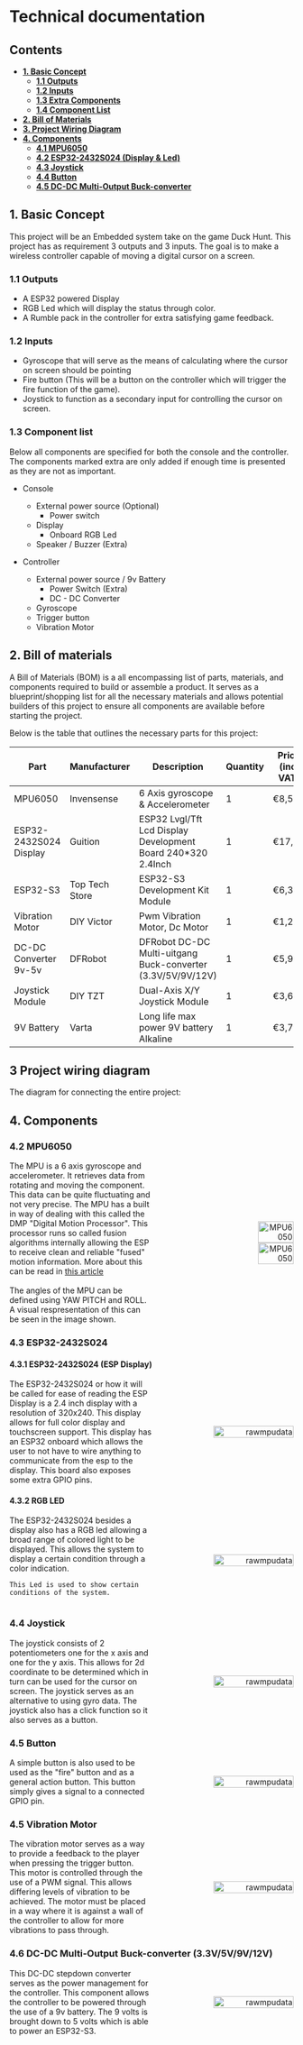 # Technical documentation

## Contents
- **[1. Basic Concept](#1-basic-concept)**
    - **[1.1 Outputs](#11-outputs)**
    - **[1.2 Inputs](#12-inputs)**
    - **[1.3 Extra Components](#13-extra-components)**
    - **[1.4 Component List](#14-component-list)**
- **[2. Bill of Materials](#2-bill-of-materials)**
- **[3. Project Wiring Diagram](#3-project-wiring-diagram)**
- **[4. Components](#4-components)**
    - **[4.1 MPU6050](#41-mpu6050)**
    - **[4.2 ESP32-2432S024 (Display & Led)](#42-esp32-2432s024)**
    - **[4.3 Joystick](#43-joystick)**
    - **[4.4 Button](#44-button)**
    - **[4.5 DC-DC Multi-Output Buck-converter](#45-dc-dc-multi-output-buck-converter-33v5v9v12v)**



## 1. Basic Concept
This project will be an Embedded system take on the game Duck Hunt. This project has as requirement 3 outputs and 3 inputs. The goal is to make a wireless controller capable of moving a digital cursor on a screen.

### 1.1 Outputs
- A ESP32 powered Display
- RGB Led which will display the status through color.
- A Rumble pack in the controller for extra satisfying game feedback.

### 1.2 Inputs
- Gyroscope that will serve as the means of calculating where the cursor on screen should be pointing
- Fire button (This will be a button on the controller which will trigger the fire function of the game).
- Joystick to function as a secondary input for controlling the cursor on screen.

### 1.3 Component list
Below all components are specified for both the console and the controller. The components marked extra are only added if enough time is presented as they are not as important.

- Console
    - External power source (Optional)
        - Power switch
    - Display
        - Onboard RGB Led
    - Speaker / Buzzer (Extra)

- Controller
    - External power source / 9v Battery
        - Power Switch (Extra)
        - DC - DC Converter
    - Gyroscope
    - Trigger button
    - Vibration Motor

## 2. Bill of materials

A Bill of Materials (BOM) is a all encompassing list of parts, materials, and components required to build or assemble a product. It serves as a blueprint/shopping list for all the necessary materials and allows potential builders of this project to ensure all components are available before starting the project.

Below is the table that outlines the necessary parts for this project:

|**Part**|**Manufacturer**|**Description**|**Quantity**|**Price (incl VAT)**|**Subtotal (incl VAT)**|**URL**|
|-|-|-|-|-|-|-|
|MPU6050|Invensense|6 Axis gyroscope & Accelerometer|1|€8,50|€8,50| [Tinytronics](https://www.tinytronics.nl/nl/sensoren/acceleratie-rotatie/mpu-6050-accelerometer-en-gyroscope-3-axis-module-3.3v-5v)|
|ESP32-2432S024 Display |Guition |ESP32 Lvgl/Tft Lcd Display Development Board 240*320 2.4Inch|1|€17,99|€17,99| [Aliexpress](https://nl.aliexpress.com/item/1005005865107357.html?spm=a2g0o.order_list.order_list_main.60.7df579d2ajZa7L&gatewayAdapt=glo2nld)|
|ESP32-S3|Top Tech Store|ESP32-S3 Development Kit Module|1|€6,39|€6,39| [Aliexpress](https://nl.aliexpress.com/item/1005007310769585.html?src=google&pdp_npi=4%40dis%21EUR%217.22%212.32%21%21%21%21%210.9282%40%2112000040197381496%21ppc%21%21%21&src=google&albch=shopping&acnt=708-803-3821&isdl=y&slnk=&plac=&mtctp=&albbt=Google_7_shopping&aff_platform=google&aff_short_key=UneMJZVf&gclsrc=aw.ds&&albagn=888888&&ds_e_adid=&ds_e_matchtype=&ds_e_device=c&ds_e_network=x&ds_e_product_group_id=&ds_e_product_id=nl1005007310769585&ds_e_product_merchant_id=5321504273&ds_e_product_country=NL&ds_e_product_language=nl&ds_e_product_channel=online&ds_e_product_store_id=&ds_url_v=2&albcp=19207327905&albag=&isSmbAutoCall=false&needSmbHouyi=false&gad_source=1&gclid=Cj0KCQjwpP63BhDYARIsAOQkATbpjDElRXK1qK98sC1XfxLuWsL4ofrS9Beu_nlAQvX9LkUJKmlZxioaAhaxEALw_wcB#nav-specification)|
|Vibration Motor|DIY Victor|Pwm Vibration Motor, Dc Motor|1|€1,28|€1,28|[Aliexpress](https://nl.aliexpress.com/item/1005006296840332.html?spm=a2g0o.order_list.order_list_main.41.ad5779d2DKfbb1&gatewayAdapt=glo2nld#nav-store)|
|DC-DC Converter 9v-5v |DFRobot|DFRobot DC-DC Multi-uitgang Buck-converter (3.3V/5V/9V/12V)|1|€5,99|€5,99|[Robotshop](https://eu.robotshop.com/nl/products/dfrobot-dc-dc-multi-uitgang-buck-converter-33v-5v-9v-12v)|
|Joystick Module|DIY TZT|Dual-Axis X/Y Joystick Module|1|€3,65|€3,65|[Aliexpress](https://nl.aliexpress.com/item/1005005985509291.html?spm=a2g0o.order_list.order_list_main.65.7df579d2X1lPCn&gatewayAdapt=glo2nld)|
|9V Battery|Varta|Long life max power 9V battery Alkaline|1|€3,79|€3,79|[Amazon](https://www.amazon.nl/Varta-4722-Batterijenideaal-brandmelder-stemapparaat/dp/B004WYN62O/ref=sr_1_7?__mk_nl_NL=%C3%85M%C3%85%C5%BD%C3%95%C3%91&crid=1NYFQ5IK92CUI&dib=eyJ2IjoiMSJ9.s1hD60Ugo8pFFMPi4fvoNZ59OwH-o_S1I4o9JsPUSHyDJ4NbpOYfVZnNHxP1QVZqb02I-TrhUwM3D6Y7oElVe95_1rdtP96RLEHU7P_MPrtS64pPSoUp1ggzHNXBL_nAN95F4rNVTyWkDFQUmAKZUOXgrZo8OsK0837OatbVtaMupwxCpH2rJNnSAo1bOxpgtx3GtcPe0Fmf4thD5WZfPcVRbbDy0F_2p2I9TO9kPbDHQAnhaOe5zitPXqGgBbqFZmmwTYJCuYCDscReUmFzQXssVf4He2TrEqaO8Dvx3uY.jeb0MqclxsMAGyEBeiUkCezzQBYqjW2fsNd-cYCOJWc&dib_tag=se&keywords=9v+battery&qid=1729798531&sprefix=9v+battery%2Caps%2C76&sr=8-7)|


## 3 Project wiring diagram
The diagram for connecting the entire project:


## 4. Components
### 4.2 MPU6050 

<div style="display: flex; align-items: center;">
  <div style="flex: 1;">
    <div>
      The MPU is a 6 axis gyroscope and accelerometer. It retrieves data from rotating and moving the component.
      This data can be quite fluctuating and not very precise. The MPU has a built in way of dealing with this called the DMP "Digital Motion Processor".
      This processor runs so called fusion algorithms internally allowing the ESP to receive clean and reliable "fused" motion information. More about this can be read in <a href="https://techexplorations.com/guides/arduino/peripherals/mpu6050/">this article</a>
    </div>
    <br>
    <div>
      The angles of the MPU can be defined using YAW PITCH and ROLL. A visual respresentation of this can be seen in the image shown.
    </div>
  </div>
  <div style="flex: 1; text-align: right;">
    <img src="/../assets/images/components/mpu6050.jpg" alt="MPU6050" width="50%">
    <img src="/../assets/images/yawpitchroll.png" alt="MPU6050" width="50%">
  </div>
</div>





### 4.3 ESP32-2432S024
#### 4.3.1 ESP32-2432S024 (ESP Display)
<div style="display: flex; align-items: center;">
  <div style="flex: 1;">
    The ESP32-2432S024 or how it will be called for ease of reading the ESP Display is a 2.4 inch display with a resolution of 320x240. This display allows for full color display and touchscreen support. This display has an ESP32 onboard which allows the user to not have to wire anything to communicate from the esp to the display. This board also exposes some extra GPIO pins.
  </div>
  <div style="flex: 1; text-align: right;">
    <img src="/../assets/images/components/display-dimensions.png" alt="rawmpudata" style="width: 75%; height: auto;">
  </div>
</div>


#### 4.3.2 RGB LED
<div style="display: flex; align-items: center;">
  <div style="flex: 1;">
  	The ESP32-2432S024 besides a display also has a RGB led allowing a broad range of colored light to be displayed. This allows the system to display a certain condition through a color indication.

    This Led is used to show certain conditions of the system.
  </div>
  <div style="flex: 1; text-align: right;">
    <img src="/../assets/images/components/rgbled.png" alt="rawmpudata" style="width: 75%; height: auto;">
  </div>
</div>

### 4.4 Joystick
<div style="display: flex; align-items: center;">
  <div style="flex: 1;">
    The joystick consists of 2 potentiometers one for the x axis and one for the y axis. This allows for 2d coordinate to be determined which in turn can be used for the cursor on screen. The joystick serves as an alternative to using gyro data. The joystick also has a click function so it also serves as a button.
  </div>
  <div style="flex: 1; text-align: right;">
    <img src="/../assets/images/components/joystick.png" alt="rawmpudata" style="width: 75%; height: auto;">
  </div>
</div>

### 4.5 Button
<div style="display: flex; align-items: center;">
  <div style="flex: 1;">
    A simple button is also used to be used as the "fire" button and as a general action button. This button simply gives a signal to a connected GPIO pin.
  </div>
  <div style="flex: 1; text-align: right;">
    <img src="/../assets/images/components/button.png" alt="rawmpudata" style="width: 75%; height: auto;">
  </div>
</div>

### 4.5 Vibration Motor
<div style="display: flex; align-items: center;">
  <div style="flex: 1;">
    The vibration motor serves as a way to provide a feedback to the player when pressing the trigger button. This motor is controlled through the use of a PWM signal. This allows differing levels of vibration to be achieved. The motor must be placed in a way where it is against a wall of the controller to allow for more vibrations to pass through.
  </div>
  <div style="flex: 1; text-align: right;">
    <img src="/../assets/images/components/vibration-motor.png" alt="rawmpudata" style="width: 75%; height: auto;">
  </div>
</div>


### 4.6 DC-DC Multi-Output Buck-converter (3.3V/5V/9V/12V)
<div style="display: flex; align-items: center;">
  <div style="flex: 1;">
    This DC-DC stepdown converter serves as the power management for the controller. This component allows the controller to be powered through the use of a 9v battery. The 9 volts is brought down to 5 volts which is able to power an ESP32-S3.
  </div>
  <div style="flex: 1; text-align: right;">
    <img src="/../assets/images/components/dc-dc.png" alt="rawmpudata" style="width: 75%; height: auto;">
  </div>
</div>
